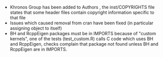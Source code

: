 
- Khronos Group has been added to Authors <cph>, the inst/COPYRIGHTS file states that some header files contain copyright information specific to that file
- Issues which caused removal from cran have been fixed (in particular assigning object to itself)
- BH and RcppEigen packages must be in IMPORTS because of "custom kernels", one of the tests (test_custom.R) calls C code which uses BH and RcppEigen, checks complain that package not found unless BH and RcppEigen are in IMPORTS.

